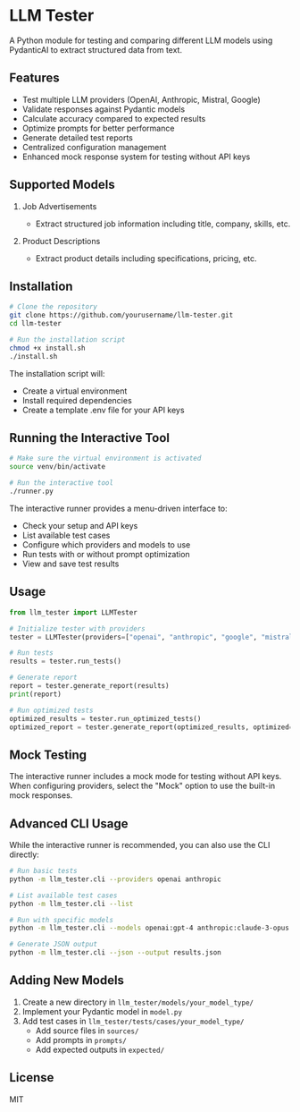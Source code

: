 # LLM Tester

A Python module for testing and comparing different LLM models using PydanticAI to extract structured data from text. 

## Features

- Test multiple LLM providers (OpenAI, Anthropic, Mistral, Google)
- Validate responses against Pydantic models
- Calculate accuracy compared to expected results
- Optimize prompts for better performance
- Generate detailed test reports
- Centralized configuration management
- Enhanced mock response system for testing without API keys

## Supported Models

1. Job Advertisements
   - Extract structured job information including title, company, skills, etc.

2. Product Descriptions
   - Extract product details including specifications, pricing, etc.

## Installation

```bash
# Clone the repository
git clone https://github.com/yourusername/llm-tester.git
cd llm-tester

# Run the installation script
chmod +x install.sh
./install.sh
```

The installation script will:
- Create a virtual environment
- Install required dependencies
- Create a template .env file for your API keys

## Running the Interactive Tool

```bash
# Make sure the virtual environment is activated
source venv/bin/activate

# Run the interactive tool
./runner.py
```

The interactive runner provides a menu-driven interface to:
- Check your setup and API keys
- List available test cases
- Configure which providers and models to use
- Run tests with or without prompt optimization
- View and save test results

## Usage

```python
from llm_tester import LLMTester

# Initialize tester with providers
tester = LLMTester(providers=["openai", "anthropic", "google", "mistral"])

# Run tests
results = tester.run_tests()

# Generate report
report = tester.generate_report(results)
print(report)

# Run optimized tests
optimized_results = tester.run_optimized_tests()
optimized_report = tester.generate_report(optimized_results, optimized=True)
```

## Mock Testing

The interactive runner includes a mock mode for testing without API keys. When configuring providers, select the "Mock" option to use the built-in mock responses.

## Advanced CLI Usage

While the interactive runner is recommended, you can also use the CLI directly:

```bash
# Run basic tests
python -m llm_tester.cli --providers openai anthropic

# List available test cases
python -m llm_tester.cli --list

# Run with specific models
python -m llm_tester.cli --models openai:gpt-4 anthropic:claude-3-opus

# Generate JSON output
python -m llm_tester.cli --json --output results.json
```

## Adding New Models

1. Create a new directory in `llm_tester/models/your_model_type/`
2. Implement your Pydantic model in `model.py`
3. Add test cases in `llm_tester/tests/cases/your_model_type/`
   - Add source files in `sources/`
   - Add prompts in `prompts/`
   - Add expected outputs in `expected/`

## License

MIT
